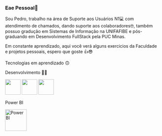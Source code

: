 ### Eae Pessoal👋

Sou Pedro, trabalho na área de Suporte aos Usuários N1💻 com atendimento de chamados, dando suporte aos colaboradores🤓, também possuo gradução em Sistemas de Informação na UNIFAFIBE e pós-graduando em Desenvolvimento FullStack pela PUC Minas.

Em constante aprendizado, aqui você verá alguns exercicios da Faculdade e projetos pessoais, espero que goste 👍😎

Tecnologias em aprendizado 🙃

Desenvolvimento 👨‍💻

<div display="inline">
  <img src="https://cdn.jsdelivr.net/gh/devicons/devicon@latest/icons/html5/html5-original.svg" height="50px" width="50px"/>

  <img src="https://cdn.jsdelivr.net/gh/devicons/devicon@latest/icons/css3/css3-original.svg" height="50px" width="50px"/>

  <img src="https://cdn.jsdelivr.net/gh/devicons/devicon@latest/icons/javascript/javascript-original.svg" height="50px" width="50px"/>
  
</div>




<link rel="stylesheet" type='text/css' href="https://cdn.jsdelivr.net/gh/devicons/devicon@latest/devicon.min.css" />



<p>Power BI</p>

<img alt="PowerBI" src="https://cdn-icons-png.flaticon.com/512/4882/4882942.png" width="70px" height="70px"/>

<ion-icon name="logo-nodejs"></ion-icon>









